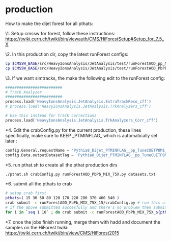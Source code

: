 # production

How to make the dijet forest for all pthats:

\1. Setup cmssw for forest, follow these instructions: https://twiki.cern.ch/twiki/bin/viewauth/CMS/HiForestSetup#Setup_for_7_5_X 

\2. In this production dir, copy the latest runForest configs:
```bash
cp $CMSSW_BASE/src/HeavyIonsAnalysis/JetAnalysis/test/runForestAOD_pp_MC_75X.py .
cp $CMSSW_BASE/src/HeavyIonsAnalysis/JetAnalysis/test/runForestAOD_PbPb_MIX_75X.py .
```

\3. If we want simtracks, the make the following edit to the runForest config:
```python
#########################
# Track Analyzer                                                                       
#########################
process.load('HeavyIonsAnalysis.JetAnalysis.ExtraTrackReco_cff')
# process.load('HeavyIonsAnalysis.JetAnalysis.TrkAnalyzers_cff')

# Use this instead for track corrections
process.load('HeavyIonsAnalysis.JetAnalysis.TrkAnalyzers_Corr_cff')
```

*4. Edit the crabConfig.py for the current production, these lines specifically, make sure to KEEP \_PTMINFLAG_ which is automatically set later :
```python
config.General.requestName = 'Pythia8_Dijet_PTMINFLAG__pp_TuneCUETP8M1_Hydjet_MinBias_5020GeV_FOREST_758_PrivMC_v0'
config.Data.outputDatasetTag = 'Pythia8_Dijet_PTMINFLAG__pp_TuneCUETP8M1_Hydjet_MinBias_5020GeV_FOREST_758_PrivMC'
```

*5. run pthat.sh to create all the pthat production dirs
```bash
./pthat.sh crabConfig.py runForestAOD_PbPb_MIX_75X.py datasets.txt
```

*6. submit all the pthats to crab 
```bash
# setup crab first 
pthats=( 15 30 50 80 120 170 220 280 370 460 540 )
crab submit -c runForestAOD_PbPb_MIX_75X_15/crabConfig.py # run this alone to make sure the crab job starts ok, may ask for password
# if the above submitted succesfully and there's no problem then submit the rest with the following command
for i in `seq 1 10` ; do crab submit -c runForestAOD_PbPb_MIX_75X_${pthats[$((i))]}/crabConfig.py; done
```

*7. once the jobs finish running, merge them with hadd and document the samples on the HiForest twiki: https://twiki.cern.ch/twiki/bin/view/CMS/HiForest2015 
